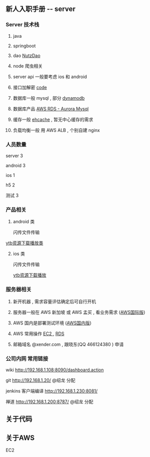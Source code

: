 





## 新人入职手册 --  server

### Server 技术栈

1) java

2) springboot  

3. dao [NutzDao](https://nutzam.com/core/dao/basic_operations.html)

4) node  爬虫相关 

5) server api 一般要考虑  ios 和 android 

6) 接口加解密 [code ](http://192.168.1.20/kangguanglei/xenderserv/blob/xender-server-mumbai/xender-front/src/main/java/com/shanchuan/xender/front/init/InitFilter.java)

7) 数据库一般 mysql , 部分 [dynamodb](https://aws.amazon.com/cn/dynamodb/)

8) 数据库产品 [AWS RDS - Aurora Mysql](https://aws.amazon.com/cn/rds/aurora/)

9) 缓存一般 [ehcache](http://192.168.1.108:8090/display/xenderOPSRE/springboot++ehcache) , 暂无中心缓存的需求

10) 负载均衡一般 用 AWS ALB , 个别自建 nginx 

 

### 人员数量

server  3  

android 3

ios 1

h5 2

测试 3

### 产品相关

1) android 类

   闪传文件传输 

  [ ytb资源下载播放类](http://192.168.1.108:8090/pages/viewpage.action?pageId=45745842)

2) ios 类

   闪传文件传输 

   [ytb资源下载播放](http://192.168.1.108:8090/display/cpzq/MusicMate+iOS)

 

### 服务器相关 

1) 新开机器 ,  需求容量评估确定后可自行开机 

2) 服务器一般在 AWS 新加坡 或 AWS 孟买 , 看业务需求 ([AWS国际版](https://aws.amazon.com/cn/))

3) AWS 国内是部署测试环境  ([AWS国内版](https://www.amazonaws.cn/?nc1=h_ls))

3) AWS 常用操作 [EC2 ](http://192.168.1.108:8090/pages/viewpage.action?pageId=46825595&src=contextnavpagetreemode), [RDS](http://192.168.1.108:8090/pages/viewpage.action?pageId=46825661) 

4) 邮箱域名 @xender.com , 跟晓东(QQ 466124380 ) 申请 

 

### 公司内网 常用链接

wiki http://192.168.1.108:8090/dashboard.action  

git http://192.168.1.20/   @绍龙 分配

jenkins 客户端编译 http://192.168.1.230:8081/  

禅道 http://192.168.1.200:8787/  @绍龙 分配

## 关于代码





## 关于AWS

EC2

